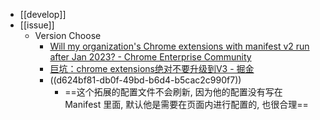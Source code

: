 
- [[develop]]
- [[issue]]
  - Version Choose
    - [Will my organization's Chrome extensions with manifest v2 run after Jan 2023? - Chrome Enterprise Community](https://support.google.com/chrome/a/thread/175260822/will-my-organization-s-chrome-extensions-with-manifest-v2-run-after-jan-2023?hl=en)
    - [巨坑：chrome extensions绝对不要升级到V3 - 掘金](https://juejin.cn/post/7094545901967900686)
    - ((d624bf81-db0f-49bd-b6d4-b5cac2c990f7))
      - ==这个拓展的配置文件不会刷新, 因为他的配置没有写在 Manifest 里面, 默认他是需要在页面内进行配置的, 也很合理==